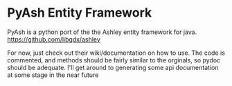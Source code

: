 PyAsh Entity Framework
====================

PyAsh is a python port of the the Ashley entity framework for java.
https://github.com/libgdx/ashley

For now, just check out their wiki/documentation on how to use. The code is commented, and methods should be
fairly similar to the orginals, so pydoc should be adequate. I'll get around to generating some api documentation at some stage in the near future
